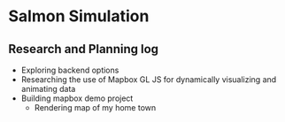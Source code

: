 # Salmon Simulation

## Research and Planning log
* Exploring backend options 
* Researching the use of Mapbox GL JS for dynamically visualizing and animating data
* Building mapbox demo project
    * Rendering map of my home town
